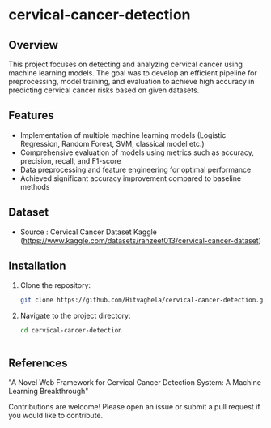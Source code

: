 # cervical-cancer-detection

## Overview
This project focuses on detecting and analyzing cervical cancer using machine learning models. The goal was to develop an efficient pipeline for preprocessing, model training, and evaluation to achieve high accuracy in predicting cervical cancer risks based on given datasets.

## Features
- Implementation of multiple machine learning models (Logistic Regression, Random Forest, SVM, classical model etc.)
- Comprehensive evaluation of models using metrics such as accuracy, precision, recall, and F1-score
- Data preprocessing and feature engineering for optimal performance
- Achieved significant accuracy improvement compared to baseline methods

## Dataset
- Source : Cervical Cancer Dataset Kaggle (https://www.kaggle.com/datasets/ranzeet013/cervical-cancer-dataset)


## Installation
1. Clone the repository:
   ```bash
   git clone https://github.com/Hitvaghela/cervical-cancer-detection.git

2. Navigate to the project directory:
   ```bash
   cd cervical-cancer-detection



## References
"A Novel Web Framework for Cervical Cancer Detection System: A Machine Learning Breakthrough"  



Contributions are welcome! Please open an issue or submit a pull request if you would like to contribute.


